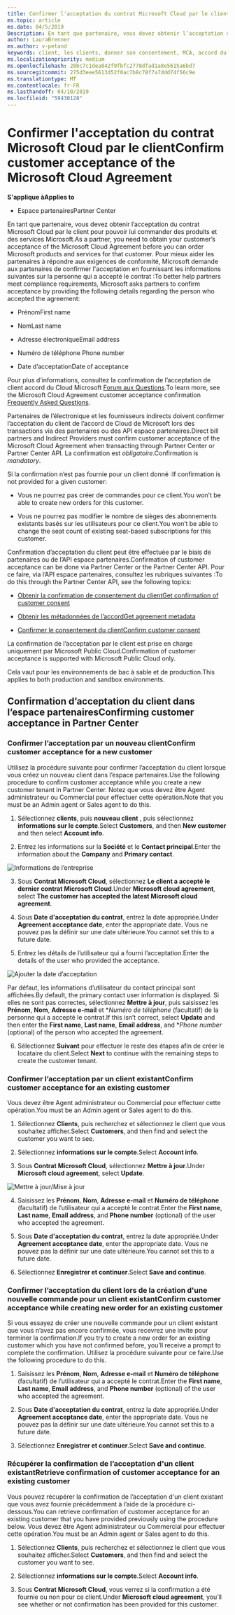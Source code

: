 ```yaml
---
title: Confirmer l'acceptation du contrat Microsoft Cloud par le client | Espace partenaires
ms.topic: article
ms.date: 04/5/2019
Description: En tant que partenaire, vous devez obtenir l’acceptation du contrat Microsoft Cloud par le client pour pouvoir lui commander des produits et des services Microsoft. Pour mieux partenaires répondent aux exigences de conformité, Microsoft vous demande de partenaires pour confirmer l’acceptation en fournissant certains détails concernant la personne qui a accepté le contrat.
author: LauraBrenner
ms.author: v-petand
keywords: client, les clients, donner son consentement, MCA, accord du Cloud Microsoft, modèles de contrat de client
ms.localizationpriority: medium
ms.openlocfilehash: 28bc7c1dea842f9fbfc2778dfad1a8e5615a6bd7
ms.sourcegitcommit: 275d3eee5613d52f0ac7b8c78f7a7ddd74f56c9e
ms.translationtype: MT
ms.contentlocale: fr-FR
ms.lasthandoff: 04/10/2019
ms.locfileid: "59430128"
---
```

# <a name="confirm-customer-acceptance-of-the-microsoft-cloud-agreement"></a><span data-ttu-id="a36fc-105">Confirmer l'acceptation du contrat Microsoft Cloud par le client</span><span class="sxs-lookup"><span data-stu-id="a36fc-105">Confirm customer acceptance of the Microsoft Cloud Agreement</span></span>

**<span data-ttu-id="a36fc-106">S'applique à</span><span class="sxs-lookup"><span data-stu-id="a36fc-106">Applies to</span></span>**
-  <span data-ttu-id="a36fc-107">Espace partenaires</span><span class="sxs-lookup"><span data-stu-id="a36fc-107">Partner Center</span></span>

<span data-ttu-id="a36fc-108">En tant que partenaire, vous devez obtenir l’acceptation du contrat Microsoft Cloud par le client pour pouvoir lui commander des produits et des services Microsoft.</span><span class="sxs-lookup"><span data-stu-id="a36fc-108">As a partner, you need to obtain your customer’s acceptance of the Microsoft Cloud Agreement before you can order Microsoft products and services for that customer.</span></span> <span data-ttu-id="a36fc-109">Pour mieux aider les partenaires à répondre aux exigences de conformité, Microsoft demande aux partenaires de confirmer l'acceptation en fournissant les informations suivantes sur la personne qui a accepté le contrat :</span><span class="sxs-lookup"><span data-stu-id="a36fc-109">To better help partners meet compliance requirements, Microsoft asks partners to confirm acceptance by providing the following details regarding the person who accepted the agreement:</span></span> 

-   <span data-ttu-id="a36fc-110">Prénom</span><span class="sxs-lookup"><span data-stu-id="a36fc-110">First name</span></span>

-   <span data-ttu-id="a36fc-111">Nom</span><span class="sxs-lookup"><span data-stu-id="a36fc-111">Last name</span></span>

-   <span data-ttu-id="a36fc-112">Adresse électronique</span><span class="sxs-lookup"><span data-stu-id="a36fc-112">Email address</span></span>

-   <span data-ttu-id="a36fc-113">Numéro de téléphone </span><span class="sxs-lookup"><span data-stu-id="a36fc-113">Phone number</span></span>

-   <span data-ttu-id="a36fc-114">Date d’acceptation</span><span class="sxs-lookup"><span data-stu-id="a36fc-114">Date of acceptance</span></span>

<span data-ttu-id="a36fc-115">Pour plus d’informations, consultez la confirmation de l’acceptation de client accord du Cloud Microsoft [Forum aux Questions](https://docs.microsoft.com/en-us/partner-center/confirm-consent-faq).</span><span class="sxs-lookup"><span data-stu-id="a36fc-115">To learn more, see the Microsoft Cloud Agreement customer acceptance confirmation [Frequently Asked Questions](https://docs.microsoft.com/en-us/partner-center/confirm-consent-faq).</span></span>

<span data-ttu-id="a36fc-116">Partenaires de l’électronique et les fournisseurs indirects doivent confirmer l’acceptation du client de l’accord de Cloud de Microsoft lors des transactions via des partenaires ou des API espace partenaires.</span><span class="sxs-lookup"><span data-stu-id="a36fc-116">Direct bill partners and Indirect Providers must confirm customer acceptance of the Microsoft Cloud Agreement when transacting through Partner Center or Partner Center API.</span></span> <span data-ttu-id="a36fc-117">La confirmation est *obligatoire*.</span><span class="sxs-lookup"><span data-stu-id="a36fc-117">Confirmation is *mandatory*.</span></span>

<span data-ttu-id="a36fc-118">Si la confirmation n’est pas fournie pour un client donné :</span><span class="sxs-lookup"><span data-stu-id="a36fc-118">If confirmation is not provided for a given customer:</span></span>

-   <span data-ttu-id="a36fc-119">Vous ne pourrez pas créer de commandes pour ce client.</span><span class="sxs-lookup"><span data-stu-id="a36fc-119">You won’t be able to create new orders for this customer.</span></span>

-   <span data-ttu-id="a36fc-120">Vous ne pourrez pas modifier le nombre de sièges des abonnements existants basés sur les utilisateurs pour ce client.</span><span class="sxs-lookup"><span data-stu-id="a36fc-120">You won’t be able to change the seat count of existing seat-based subscriptions for this customer.</span></span>

<span data-ttu-id="a36fc-121">Confirmation d’acceptation du client peut être effectuée par le biais de partenaires ou de l’API espace partenaires.</span><span class="sxs-lookup"><span data-stu-id="a36fc-121">Confirmation of customer acceptance can be done via Partner Center or the Partner Center API.</span></span> <span data-ttu-id="a36fc-122">Pour ce faire, via l’API espace partenaires, consultez les rubriques suivantes :</span><span class="sxs-lookup"><span data-stu-id="a36fc-122">To do this through the Partner Center API, see the following topics:</span></span> 

-   [<span data-ttu-id="a36fc-123">Obtenir la confirmation de consentement du client</span><span class="sxs-lookup"><span data-stu-id="a36fc-123">Get confirmation of customer consent</span></span>](https://docs.microsoft.com/en-us/partner-center/develop/get-confirmation-of-customer-consent)

-   [<span data-ttu-id="a36fc-124">Obtenir les métadonnées de l’accord</span><span class="sxs-lookup"><span data-stu-id="a36fc-124">Get agreement metadata</span></span>](https://docs.microsoft.com/en-us/partner-center/develop/get-agreement-metadata)

-   [<span data-ttu-id="a36fc-125">Confirmer le consentement du client</span><span class="sxs-lookup"><span data-stu-id="a36fc-125">Confirm customer consent</span></span>](https://docs.microsoft.com/en-us/partner-center/develop/confirm-customer-consent)


<span data-ttu-id="a36fc-126">La confirmation de l’acceptation par le client est prise en charge uniquement par Microsoft Public Cloud.</span><span class="sxs-lookup"><span data-stu-id="a36fc-126">Confirmation of customer acceptance is supported with Microsoft Public Cloud only.</span></span>

<span data-ttu-id="a36fc-127">Cela vaut pour les environnements de bac à sable et de production.</span><span class="sxs-lookup"><span data-stu-id="a36fc-127">This applies to both production and sandbox environments.</span></span>

## <a name="confirming-customer-acceptance-in-partner-center"></a><span data-ttu-id="a36fc-128">Confirmation d’acceptation du client dans l’espace partenaires</span><span class="sxs-lookup"><span data-stu-id="a36fc-128">Confirming customer acceptance in Partner Center</span></span>

### <a name="confirm-customer-acceptance-for-a-new-customer"></a><span data-ttu-id="a36fc-129">Confirmer l’acceptation par un nouveau client</span><span class="sxs-lookup"><span data-stu-id="a36fc-129">Confirm customer acceptance for a new customer</span></span>

<span data-ttu-id="a36fc-130">Utilisez la procédure suivante pour confirmer l’acceptation du client lorsque vous créez un nouveau client dans l’espace partenaires.</span><span class="sxs-lookup"><span data-stu-id="a36fc-130">Use the following procedure to confirm customer acceptance while you create a new customer tenant in Partner Center.</span></span> <span data-ttu-id="a36fc-131">Notez que vous devez être Agent administrateur ou Commercial pour effectuer cette opération.</span><span class="sxs-lookup"><span data-stu-id="a36fc-131">Note that you must be an Admin agent or Sales agent to do this.</span></span>
 
1.  <span data-ttu-id="a36fc-132">Sélectionnez **clients**, puis **nouveau client** , puis sélectionnez **informations sur le compte**.</span><span class="sxs-lookup"><span data-stu-id="a36fc-132">Select **Customers**, and then **New customer** and then select **Account info**.</span></span>

2.  <span data-ttu-id="a36fc-133">Entrez les informations sur la **Société** et le **Contact principal**.</span><span class="sxs-lookup"><span data-stu-id="a36fc-133">Enter the information about the **Company** and **Primary contact**.</span></span>

![Informations de l’entreprise](images/mca/mca1.png)

3.  <span data-ttu-id="a36fc-135">Sous **Contrat Microsoft Cloud**, sélectionnez **Le client a accepté le dernier contrat Microsoft Cloud**.</span><span class="sxs-lookup"><span data-stu-id="a36fc-135">Under **Microsoft cloud agreement**, select **The customer has accepted the latest Microsoft cloud agreement**.</span></span> 

4.  <span data-ttu-id="a36fc-136">Sous **Date d'acceptation du contrat**, entrez la date appropriée.</span><span class="sxs-lookup"><span data-stu-id="a36fc-136">Under **Agreement acceptance date**, enter the appropriate date.</span></span> <span data-ttu-id="a36fc-137">Vous ne pouvez pas la définir sur une date ultérieure.</span><span class="sxs-lookup"><span data-stu-id="a36fc-137">You cannot set this to a future date.</span></span>

5.  <span data-ttu-id="a36fc-138">Entrez les détails de l’utilisateur qui a fourni l’acceptation.</span><span class="sxs-lookup"><span data-stu-id="a36fc-138">Enter the details of the user who provided the acceptance.</span></span> 

![Ajouter la date d’acceptation](images/mca/MCA3.png)

<span data-ttu-id="a36fc-140">Par défaut, les informations d’utilisateur du contact principal sont affichées.</span><span class="sxs-lookup"><span data-stu-id="a36fc-140">By default, the primary contact user information is displayed.</span></span> <span data-ttu-id="a36fc-141">Si elles ne sont pas correctes, sélectionnez **Mettre à jour**, puis saisissez les **Prénom**, **Nom**, **Adresse e-mail** et \**Numéro de téléphone* (facultatif) de la personne qui a accepté le contrat.</span><span class="sxs-lookup"><span data-stu-id="a36fc-141">If this isn’t correct, select **Update** and then enter the **First name**, **Last name**, **Email address**, and \**Phone number* (optional) of the person who accepted the agreement.</span></span>

6.  <span data-ttu-id="a36fc-142">Sélectionnez **Suivant** pour effectuer le reste des étapes afin de créer le locataire du client.</span><span class="sxs-lookup"><span data-stu-id="a36fc-142">Select **Next** to continue with the remaining steps to create the customer tenant.</span></span>

### <a name="confirm-customer-acceptance-for-an-existing-customer"></a><span data-ttu-id="a36fc-143">Confirmer l’acceptation par un client existant</span><span class="sxs-lookup"><span data-stu-id="a36fc-143">Confirm customer acceptance for an existing customer</span></span>

<span data-ttu-id="a36fc-144">Vous devez être Agent administrateur ou Commercial pour effectuer cette opération.</span><span class="sxs-lookup"><span data-stu-id="a36fc-144">You must be an Admin agent or Sales agent to do this.</span></span> 

1.  <span data-ttu-id="a36fc-145">Sélectionnez **Clients**, puis recherchez et sélectionnez le client que vous souhaitez afficher.</span><span class="sxs-lookup"><span data-stu-id="a36fc-145">Select **Customers**, and then find and select the customer you want to see.</span></span> 

2.  <span data-ttu-id="a36fc-146">Sélectionnez **informations sur le compte**.</span><span class="sxs-lookup"><span data-stu-id="a36fc-146">Select **Account info**.</span></span>

3.  <span data-ttu-id="a36fc-147">Sous **Contrat Microsoft Cloud**, sélectionnez **Mettre à jour**.</span><span class="sxs-lookup"><span data-stu-id="a36fc-147">Under **Microsoft cloud agreement**, select **Update**.</span></span>

![Mettre à jour/Mise à jour](images/mca/mca4.png)

4.  <span data-ttu-id="a36fc-149">Saisissez les **Prénom**, **Nom**, **Adresse e-mail** et **Numéro de téléphone** (facultatif) de l’utilisateur qui a accepté le contrat.</span><span class="sxs-lookup"><span data-stu-id="a36fc-149">Enter the **First name**, **Last name**, **Email address**, and **Phone number** (optional) of the user who accepted the agreement.</span></span>

5.  <span data-ttu-id="a36fc-150">Sous **Date d'acceptation du contrat**, entrez la date appropriée.</span><span class="sxs-lookup"><span data-stu-id="a36fc-150">Under **Agreement acceptance date**, enter the appropriate date.</span></span> <span data-ttu-id="a36fc-151">Vous ne pouvez pas la définir sur une date ultérieure.</span><span class="sxs-lookup"><span data-stu-id="a36fc-151">You cannot set this to a future date.</span></span>

6.  <span data-ttu-id="a36fc-152">Sélectionnez **Enregistrer et continuer**.</span><span class="sxs-lookup"><span data-stu-id="a36fc-152">Select **Save and continue**.</span></span>

### <a name="confirm-customer-acceptance-while-creating-new-order-for-an-existing-customer"></a><span data-ttu-id="a36fc-153">Confirmer l’acceptation du client lors de la création d'une nouvelle commande pour un client existant</span><span class="sxs-lookup"><span data-stu-id="a36fc-153">Confirm customer acceptance while creating new order for an existing customer</span></span>

<span data-ttu-id="a36fc-154">Si vous essayez de créer une nouvelle commande pour un client existant que vous n’avez pas encore confirmée, vous recevrez une invite pour terminer la confirmation.</span><span class="sxs-lookup"><span data-stu-id="a36fc-154">If you try to create a new order for an existing customer which you have not confirmed before, you’ll receive a prompt to complete the confirmation.</span></span> <span data-ttu-id="a36fc-155">Utilisez la procédure suivante pour ce faire.</span><span class="sxs-lookup"><span data-stu-id="a36fc-155">Use the following procedure to do this.</span></span> 

1.  <span data-ttu-id="a36fc-156">Saisissez les **Prénom**, **Nom**, **Adresse e-mail** et **Numéro de téléphone** (facultatif) de l’utilisateur qui a accepté le contrat.</span><span class="sxs-lookup"><span data-stu-id="a36fc-156">Enter the **First name**, **Last name**, **Email address**, and **Phone number** (optional) of the user who accepted the agreement.</span></span>

2.  <span data-ttu-id="a36fc-157">Sous **Date d'acceptation du contrat**, entrez la date appropriée.</span><span class="sxs-lookup"><span data-stu-id="a36fc-157">Under **Agreement acceptance date**, enter the appropriate date.</span></span> <span data-ttu-id="a36fc-158">Vous ne pouvez pas la définir sur une date ultérieure.</span><span class="sxs-lookup"><span data-stu-id="a36fc-158">You cannot set this to a future date.</span></span>

3.  <span data-ttu-id="a36fc-159">Sélectionnez **Enregistrer et continuer**.</span><span class="sxs-lookup"><span data-stu-id="a36fc-159">Select **Save and continue**.</span></span>


### <a name="retrieve-confirmation-of-customer-acceptance-for-an-existing-customer"></a><span data-ttu-id="a36fc-160">Récupérer la confirmation de l’acceptation d'un client existant</span><span class="sxs-lookup"><span data-stu-id="a36fc-160">Retrieve confirmation of customer acceptance for an existing customer</span></span>

<span data-ttu-id="a36fc-161">Vous pouvez récupérer la confirmation de l’acceptation d'un client existant que vous avez fournie précédemment à l’aide de la procédure ci-dessous.</span><span class="sxs-lookup"><span data-stu-id="a36fc-161">You can retrieve confirmation of customer acceptance for an existing customer that you have provided previously using the procedure below.</span></span> <span data-ttu-id="a36fc-162">Vous devez être Agent administrateur ou Commercial pour effectuer cette opération.</span><span class="sxs-lookup"><span data-stu-id="a36fc-162">You must be an Admin agent or Sales agent to do this.</span></span> 

1.  <span data-ttu-id="a36fc-163">Sélectionnez **Clients**, puis recherchez et sélectionnez le client que vous souhaitez afficher.</span><span class="sxs-lookup"><span data-stu-id="a36fc-163">Select **Customers**, and then find and select the customer you want to see.</span></span> 

2.  <span data-ttu-id="a36fc-164">Sélectionnez **informations sur le compte**.</span><span class="sxs-lookup"><span data-stu-id="a36fc-164">Select **Account info**.</span></span>

3.  <span data-ttu-id="a36fc-165">Sous **Contrat Microsoft Cloud**, vous verrez si la confirmation a été fournie ou non pour ce client.</span><span class="sxs-lookup"><span data-stu-id="a36fc-165">Under **Microsoft cloud agreement**, you’ll see whether or not confirmation has been provided for this customer.</span></span>

